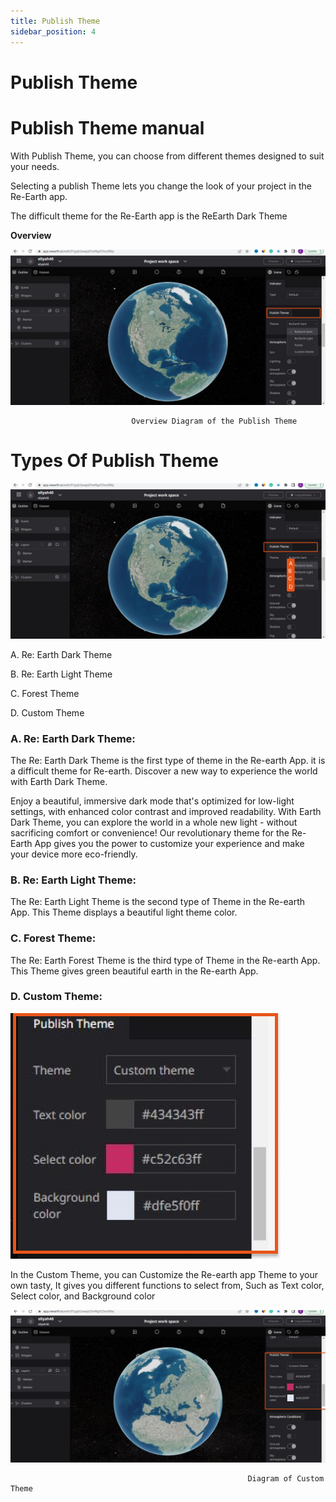 ```yaml
---
title: Publish Theme
sidebar_position: 4
---
```


# Publish Theme

# **Publish Theme manual**

With Publish Theme, you can choose from different themes designed to suit your needs.

Selecting a publish Theme lets you change the look of your project in the Re-Earth app. 

The difficult theme for the Re-Earth app is the ReEarth Dark Theme

**Overview**

![image](./img/00.png)

                               Overview Diagram of the Publish Theme

# Types Of Publish Theme

![image](./img/1.png)

A. Re: Earth Dark Theme

B. Re: Earth Light Theme

C. Forest Theme

D. Custom Theme

### A. **Re: Earth Dark Theme:**

The Re: Earth Dark Theme is the first type of theme in the Re-earth App. it is a difficult theme for Re-earth. Discover a new way to experience the world with Earth Dark Theme.

Enjoy a beautiful, immersive dark mode that's optimized for low-light settings, with enhanced color contrast and improved readability. With Earth Dark Theme, you can explore the world in a whole new light - without sacrificing comfort or convenience! Our revolutionary theme for the Re-Earth App gives you the power to customize your experience and make your device more eco-friendly.

### B. Re: Earth Light Theme:

The Re: Earth Light Theme is the second type of Theme in the Re-earth App. This Theme displays a beautiful light theme color.

### **C. Forest Theme:**

The Re: Earth Forest Theme is the third type of Theme in the Re-earth App. This Theme gives green beautiful earth in the Re-earth App. 

### D. Custom Theme:

![image](./img/2.png)

In the Custom Theme, you can Customize the Re-earth app Theme to your own tasty, It gives you different functions to select from, Such as Text color, Select color, and Background color 

![Diagram of Custom Theme](./img/3.png)

                                                         Diagram of Custom Theme

 

 